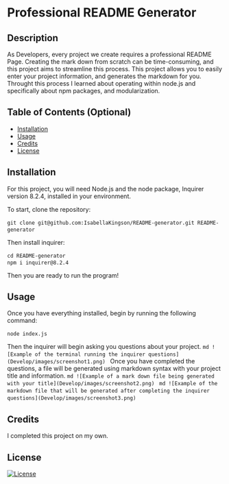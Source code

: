 # Professional README Generator

## Description

As Developers, every project we create requires a professional README Page. Creating the mark down from scratch can be time-consuming, and this project aims to streamline this process. This project allows you to easily enter your project information, and generates the markdown for you. Throught this process I learned about operating within node.js and specifically about npm packages, and modularization.

## Table of Contents (Optional)

- [Installation](#installation)
- [Usage](#usage)
- [Credits](#credits)
- [License](#license)

## Installation

For this project, you will need Node.js and the node package, Inquirer version 8.2.4, installed in your environment.

To start, clone the repository:

```
git clone git@github.com:IsabellaKingson/README-generator.git README-generator
```

Then install inquirer:

```
cd README-generator
npm i inquirer@8.2.4
```

Then you are ready to run the program!

## Usage

Once you have everything installed, begin by running the following command:

```
node index.js
```

Then the inquirer will begin asking you questions about your project.
`md
    ![Example of the terminal running the inquirer questions](Develop/images/screenshot1.png)
    `
Once you have completed the questions, a file will be generated using markdown syntax with your project title and information.
`md
    ![Example of a mark down file being generated with your title](Develop/images/screenshot2.png)
    `
`md
    ![Example of the markdown file that will be generated after completing the inquirer questions](Develop/images/screenshot3.png)
    `

## Credits

I completed this project on my own.

## License

[![License](https://img.shields.io/badge/License-MIT-yellow.svg)](https://opensource.org/licenses/MIT)
